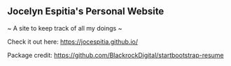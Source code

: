 ## Jocelyn Espitia's Personal Website

~ A site to keep track of all my doings ~

Check it out here: https://jocespitia.github.io/

Package credit: https://github.com/BlackrockDigital/startbootstrap-resume

